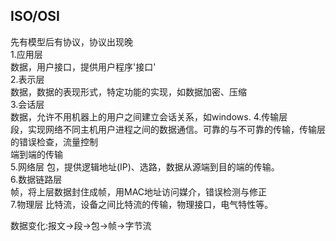 ## ISO/OSI
先有模型后有协议，协议出现晚  
1.应用层  
数据，用户接口，提供用户程序'接口'  
2.表示层  
数据，数据的表现形式，特定功能的实现，如数据加密、压缩   
3.会话层  
数据，允许不用机器上的用户之间建立会话关系，如windows.
4.传输层  
段，实现网络不同主机用户进程之间的数据通信。可靠的与不可靠的传输，传输层的错误检查，流量控制  
端到端的传输  
5.网络层
包，提供逻辑地址(IP)、选路，数据从源端到目的端的传输。  
6.数据链路层  
帧，将上层数据封住成帧，用MAC地址访问媒介，错误检测与修正  
7.物理层
比特流，设备之间比特流的传输，物理接口，电气特性等。   

数据变化:报文->段->包->帧->字节流


